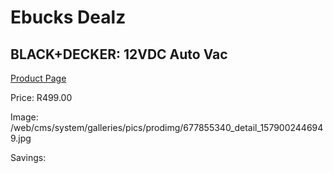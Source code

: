 
# Ebucks Dealz
## BLACK+DECKER: 12VDC Auto Vac
[Product Page](https://www.ebucks.com/web/shop/productSelected.do?prodId=677855340&catId=998409624)

Price: R499.00

Image: /web/cms/system/galleries/pics/prodimg/677855340_detail_1579002446949.jpg

Savings: 


	